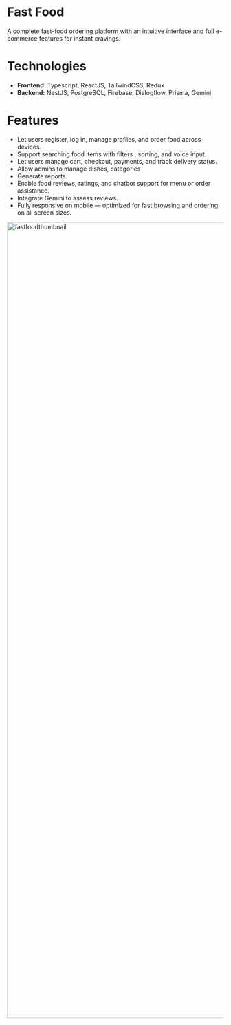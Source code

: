 # Fast Food
A complete fast-food ordering platform with an intuitive interface and full e-commerce features for instant cravings.

# Technologies
<ul>
  <li><b>Frontend: </b> Typescript, ReactJS, TailwindCSS, Redux</li>
    <li><b>Backend:</b> NestJS, PostgreSQL, Firebase, Dialogflow, Prisma, Gemini</li>
</ul>

# Features
<ul>
  <li>Let users register, log in, manage profiles, and order food across devices.</li>
  <li>Support searching food items with filters , sorting, and voice input.</li>
<li>Let users manage cart, checkout, payments, and track delivery status.</li>
     <li> Allow admins to manage dishes, categories</li>
    <li>Generate reports.</li>
  <li>Enable food reviews, ratings, and chatbot support for menu or order assistance.</li>
  <li>Integrate Gemini to assess reviews.</li>
  <li> Fully responsive on mobile — optimized for fast browsing and ordering on all screen sizes.</li>
</ul>


<img width="2351" height="1850" alt="fastfoodthumbnail" src="https://github.com/user-attachments/assets/1f5bf5dc-dff5-444e-8975-3dd0bd96983d" />















